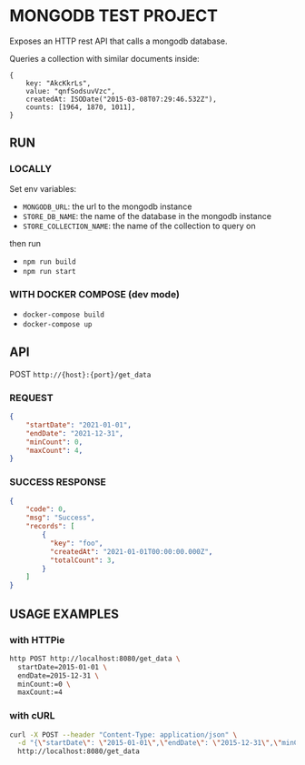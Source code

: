 # MONGODB TEST PROJECT
Exposes an HTTP rest API that calls a mongodb database.

Queries a collection with similar documents inside:
```
{
    key: "AkcKkrLs",
    value: "qnfSodsuvVzc",
    createdAt: ISODate("2015-03-08T07:29:46.532Z"),
    counts: [1964, 1870, 1011],
}
```

## RUN

### LOCALLY
Set env variables:

* `MONGODB_URL`: the url to the mongodb instance
* `STORE_DB_NAME`: the name of the database in the mongodb instance
* `STORE_COLLECTION_NAME`: the name of the collection to query on

then run
* `npm run build`
* `npm run start`

### WITH DOCKER COMPOSE (dev mode)
* `docker-compose build`
* `docker-compose up`

## API

POST `http://{host}:{port}/get_data`
### REQUEST
```json
{
    "startDate": "2021-01-01",
    "endDate": "2021-12-31",
    "minCount": 0,
    "maxCount": 4,
}
```

### SUCCESS RESPONSE
```json
{
    "code": 0,
    "msg": "Success",
    "records": [
        {
          "key": "foo",
          "createdAt": "2021-01-01T00:00:00.000Z",
          "totalCount": 3,
        }
    ]
}
```

## USAGE EXAMPLES

### with HTTPie
```sh
http POST http://localhost:8080/get_data \
  startDate=2015-01-01 \
  endDate=2015-12-31 \
  minCount:=0 \
  maxCount:=4
```

### with cURL
```sh
curl -X POST --header "Content-Type: application/json" \
  -d "{\"startDate\": \"2015-01-01\",\"endDate\": \"2015-12-31\",\"minCount\": 0,\"maxCount\": 4}" \
  http://localhost:8080/get_data
```
